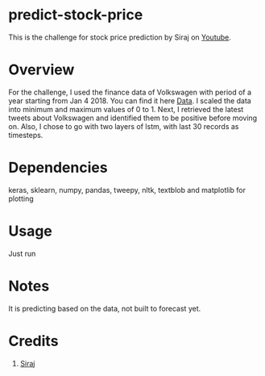 # predict-stock-price
This is the challenge for stock price prediction by Siraj on [Youtube](https://www.youtube.com/watch?v=9gBC9R-msAk&feature=youtu.be).

# Overview

For the challenge, I used the finance data of Volkswagen with period of a year starting from Jan 4 2018. You can find it here [Data](https://finance.yahoo.com/quote/VOW3.DE/history?p=VOW3.DE).
I scaled the data into minimum and maximum values of 0 to 1. Next, I retrieved the latest tweets about Volkswagen and identified them to be positive before moving on. Also, I chose to go with two layers of lstm, with last 30 records as timesteps.

# Dependencies
keras, sklearn, numpy, pandas, tweepy, nltk, textblob and matplotlib for plotting

# Usage
Just run

# Notes
It is predicting based on the data, not built to forecast yet.

# Credits 
1. [Siraj](https://github.com/llSourcell)
